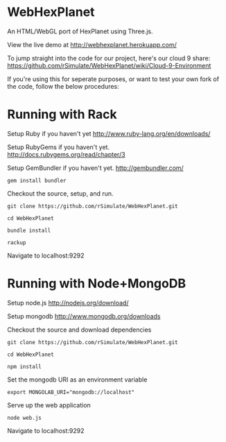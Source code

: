 WebHexPlanet
============

An HTML/WebGL port of HexPlanet using Three.js.

View the live demo at http://webhexplanet.herokuapp.com/

To jump straight into the code for our project, here's our cloud 9 share:
https://github.com/rSimulate/WebHexPlanet/wiki/Cloud-9-Environment

If you're using this for seperate purposes, or want to test your own fork of the code, follow the below procedures:

Running with Rack
=================

Setup Ruby if you haven't yet
http://www.ruby-lang.org/en/downloads/

Setup RubyGems if you haven't yet.
http://docs.rubygems.org/read/chapter/3

Setup GemBundler if you haven't yet.
http://gembundler.com/

`gem install bundler`

Checkout the source, setup, and run.

`git clone https://github.com/rSimulate/WebHexPlanet.git`

`cd WebHexPlanet`

`bundle install`

`rackup`

Navigate to localhost:9292

Running with Node+MongoDB
=========================

Setup node.js
http://nodejs.org/download/

Setup mongodb
http://www.mongodb.org/downloads

Checkout the source and download dependencies

`git clone https://github.com/rSimulate/WebHexPlanet.git`

`cd WebHexPlanet`

`npm install`

Set the mongodb URI as an environment variable

`export MONGOLAB_URI="mongodb://localhost"`

Serve up the web application

`node web.js`

Navigate to localhost:9292
